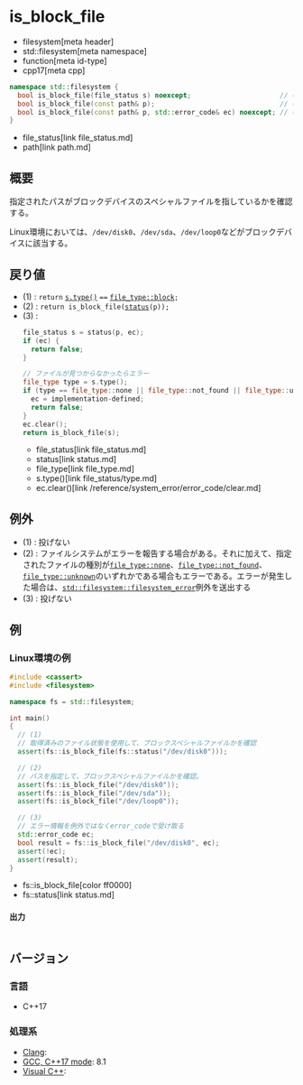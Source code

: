 # is_block_file
* filesystem[meta header]
* std::filesystem[meta namespace]
* function[meta id-type]
* cpp17[meta cpp]

```cpp
namespace std::filesystem {
  bool is_block_file(file_status s) noexcept;                      // (1)
  bool is_block_file(const path& p);                               // (2)
  bool is_block_file(const path& p, std::error_code& ec) noexcept; // (3)
}
```
* file_status[link file_status.md]
* path[link path.md]

## 概要
指定されたパスがブロックデバイスのスペシャルファイルを指しているかを確認する。

Linux環境においては、`/dev/disk0`、`/dev/sda`、`/dev/loop0`などがブロックデバイスに該当する。


## 戻り値
- (1) : `return` [`s.type()`](file_status/type.md) `==` [`file_type::block`](file_type.md)`;`
- (2) : `return is_block_file(`[`status`](status.md)`(p));`
- (3) :
    ```cpp
    file_status s = status(p, ec);
    if (ec) {
      return false;
    }

    // ファイルが見つからなかったらエラー
    file_type type = s.type();
    if (type == file_type::none || file_type::not_found || file_type::unknown) {
      ec = implementation-defined;
      return false;
    }
    ec.clear();
    return is_block_file(s);
    ```
    * file_status[link file_status.md]
    * status[link status.md]
    * file_type[link file_type.md]
    * s.type()[link file_status/type.md]
    * ec.clear()[link /reference/system_error/error_code/clear.md]


## 例外
- (1) : 投げない
- (2) : ファイルシステムがエラーを報告する場合がある。それに加えて、指定されたファイルの種別が[`file_type::none`](file_type.md)、[`file_type::not_found`](file_type.md)、[`file_type::unknown`](file_type.md)のいずれかである場合もエラーである。エラーが発生した場合は、[`std::filesystem::filesystem_error`](filesystem_error.md)例外を送出する
- (3) : 投げない


## 例
### Linux環境の例
```cpp example
#include <cassert>
#include <filesystem>

namespace fs = std::filesystem;

int main()
{
  // (1)
  // 取得済みのファイル状態を使用して、ブロックスペシャルファイルかを確認
  assert(fs::is_block_file(fs::status("/dev/disk0")));

  // (2)
  // パスを指定して、ブロックスペシャルファイルかを確認。
  assert(fs::is_block_file("/dev/disk0"));
  assert(fs::is_block_file("/dev/sda"));
  assert(fs::is_block_file("/dev/loop0"));

  // (3)
  // エラー情報を例外ではなくerror_codeで受け取る
  std::error_code ec;
  bool result = fs::is_block_file("/dev/disk0", ec);
  assert(!ec);
  assert(result);
}
```
* fs::is_block_file[color ff0000]
* fs::status[link status.md]

#### 出力
```
```

## バージョン
### 言語
- C++17

### 処理系
- [Clang](/implementation.md#clang):
- [GCC, C++17 mode](/implementation.md#gcc): 8.1
- [Visual C++](/implementation.md#visual_cpp):
